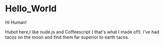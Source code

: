 # Hello_World

Hi Human!

Hubot here,I like nude.js and Coffeescript ( that's what I made of!).
I've had tacos on the moon and find them far superior to earth tacos.
